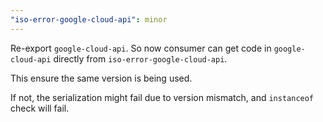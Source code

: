 ```yaml
---
"iso-error-google-cloud-api": minor
---
```


Re-export `google-cloud-api`.
So now consumer can get code in `google-cloud-api` directly from `iso-error-google-cloud-api`.

This ensure the same version is being used.

If not, the serialization might fail due to version mismatch,
and `instanceof` check will fail.
